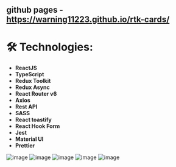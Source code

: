 ## github pages - https://warning11223.github.io/rtk-cards/

# 🛠 Technologies:

- **ReactJS**
- **TypeScript**
- **Redux Toolkit** 
- **Redux Async** 
- **React Router v6** 
- **Axios** 
- **Rest API**
- **SASS**
- **React toastify**
- **React Hook Form**
- **Jest**
- **Material UI**
- **Prettier**

![image](https://github.com/warning11223/rtk-cards/assets/70014989/b66fc59c-3afc-4d5e-b38f-1dfadc5cffd5)
![image](https://github.com/warning11223/rtk-cards/assets/70014989/6f411502-47ca-4123-b86d-c48878121117)
![image](https://github.com/warning11223/rtk-cards/assets/70014989/a504e577-5ad6-4aa8-b060-dee41e680d4d)
![image](https://github.com/warning11223/rtk-cards/assets/70014989/8c08898a-5c1a-43df-8e75-8f3340bc3539)
![image](https://github.com/warning11223/rtk-cards/assets/70014989/75daf101-7057-4d93-9cf4-0be18567418f)


